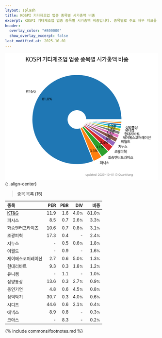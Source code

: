 ```yaml
---
layout: splash
title: KOSPI 기타제조업 업종 종목별 시가총액 비중
excerpt: KOSPI 기타제조업 업종 종목별 시가총액 비중입니다. 종목별로 주요 재무 지표를 함께 표시합니다.
header:
  overlay_color: "#800000"
  show_overlay_excerpt: false
last_modified_at: 2025-10-01
---
```



![KOSPI 기타제조업 업종 종목별 시가총액 비중](/stats/sector/images/kospi_업종_기타제조업_종목.png){: .align-center}


> **종목 목록 (15)**<a id="list"></a>

| **종목** | **PER** | **PBR** | **DIV** | **비중** |
| :------- | ------: | ------: | ------: | -------: |
| [KT&G](/033780/) | 11.9 | 1.6 | 4.0<small>%</small> | 81.0<small>%</small> |
| 퍼시스 | 8.5 | 0.7 | 2.6<small>%</small> | 3.3<small>%</small> |
| 화승엔터프라이즈 | 10.6 | 0.7 | 0.8<small>%</small> | 3.1<small>%</small> |
| 조광피혁 | 17.3 | 0.4 | - | 2.4<small>%</small> |
| 지누스 | - | 0.5 | 0.6<small>%</small> | 1.8<small>%</small> |
| 이월드 | - | 0.9 | - | 1.6<small>%</small> |
| 제이에스코퍼레이션 | 2.7 | 0.6 | 5.0<small>%</small> | 1.3<small>%</small> |
| 현대리바트 | 9.3 | 0.3 | 1.8<small>%</small> | 1.2<small>%</small> |
| 유니켐 | - | 1.1 | - | 1.0<small>%</small> |
| 삼양통상 | 13.6 | 0.3 | 2.7<small>%</small> | 0.9<small>%</small> |
| 동인기연 | 4.8 | 0.6 | 4.5<small>%</small> | 0.8<small>%</small> |
| 삼익악기 | 30.7 | 0.3 | 4.0<small>%</small> | 0.6<small>%</small> |
| 시디즈 | 44.6 | 0.6 | 2.1<small>%</small> | 0.4<small>%</small> |
| 에넥스 | 8.9 | 0.8 | - | 0.3<small>%</small> |
| 코아스 | - | 8.3 | - | 0.2<small>%</small> |

{% include commons/footnotes.md %}